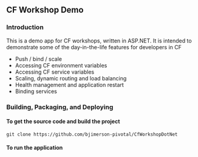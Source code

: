 ## CF Workshop Demo

### Introduction

This is a demo app for CF workshops, written in ASP.NET.
It is intended to demonstrate some of the day-in-the-life features for developers in CF

 * Push / bind / scale
 * Accessing CF environment variables
 * Accessing CF service variables
 * Scaling, dynamic routing and load balancing
 * Health management and application restart
 * Binding services

### Building, Packaging, and Deploying

#### To get the source code and build the project


    git clone https://github.com/bjimerson-pivotal/CfWorkshopDotNet

#### To run the application
